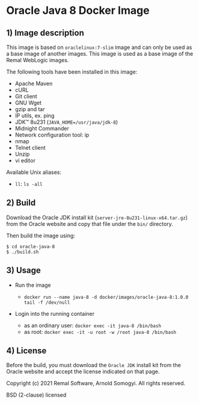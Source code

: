 # Oracle Java 8 Docker Image

## 1) Image description
This image is based on `oraclelinux:7-slim` image and can only be used as a base image of another images.
This image is used as a base image of the Remal WebLogic images.

The following tools have been installed in this image:
* Apache Maven
* cURL
* Git client
* GNU Wget
* gzip and tar
* IP utils, ex. ping
* JDK™ 8u231 (`JAVA_HOME=/usr/java/jdk-8`)
* Midnight Commander
* Network configuration tool: ip
* nmap
* Telnet client
* Unzip
* vi editor

Available Unix aliases:
* `ll`: `ls -all`

## 2) Build
Download the Oracle JDK install kit (`server-jre-8u231-linux-x64.tar.gz`) from the Oracle website and copy that file under the `bin/` directory.

Then build the image using:
~~~
$ cd oracle-java-8
$ ./build.sh
~~~

## 3) Usage
* Run the image
    * `docker run --name java-8 -d docker/images/oracle-java-8:1.0.0 tail -f /dev/null`


* Login into the running container
    * as an ordinary user: `docker exec -it java-8 /bin/bash`
    * as root: `docker exec -it -u root -w /root java-8 /bin/bash`

## 4) License
Before the build, you must download the `Oracle JDK` install kit from the Oracle website and accept the license indicated on that page.

Copyright (c) 2021 Remal Software, Arnold Somogyi. All rights reserved.

BSD (2-clause) licensed
